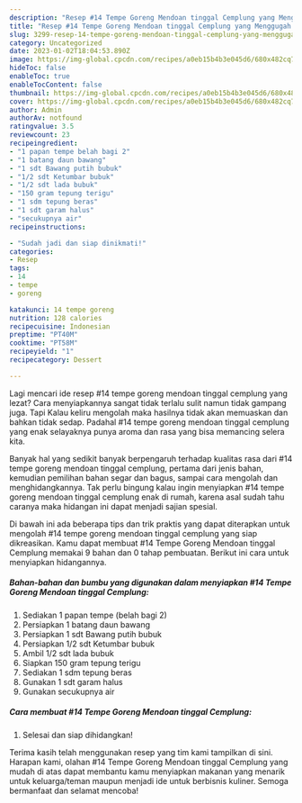 ```yaml
---
description: "Resep #14 Tempe Goreng Mendoan tinggal Cemplung yang Menggugah Selera, Buat Buka Puasa Enak"
title: "Resep #14 Tempe Goreng Mendoan tinggal Cemplung yang Menggugah Selera, Buat Buka Puasa Enak"
slug: 3299-resep-14-tempe-goreng-mendoan-tinggal-cemplung-yang-menggugah-selera-buat-buka-puasa-enak
category: Uncategorized
date: 2023-01-02T18:04:53.890Z
image: https://img-global.cpcdn.com/recipes/a0eb15b4b3e045d6/680x482cq70/14-tempe-goreng-mendoan-tinggal-cemplung-foto-resep-utama.jpg
hideToc: false
enableToc: true
enableTocContent: false
thumbnail: https://img-global.cpcdn.com/recipes/a0eb15b4b3e045d6/680x482cq70/14-tempe-goreng-mendoan-tinggal-cemplung-foto-resep-utama.jpg
cover: https://img-global.cpcdn.com/recipes/a0eb15b4b3e045d6/680x482cq70/14-tempe-goreng-mendoan-tinggal-cemplung-foto-resep-utama.jpg
author: Admin
authorAv: notfound
ratingvalue: 3.5
reviewcount: 23
recipeingredient:
- "1 papan tempe belah bagi 2"
- "1 batang daun bawang"
- "1 sdt Bawang putih bubuk"
- "1/2 sdt Ketumbar bubuk"
- "1/2 sdt lada bubuk"
- "150 gram tepung terigu"
- "1 sdm tepung beras"
- "1 sdt garam halus"
- "secukupnya air"
recipeinstructions:

- "Sudah jadi dan siap dinikmati!"
categories:
- Resep
tags:
- 14
- tempe
- goreng

katakunci: 14 tempe goreng 
nutrition: 128 calories
recipecuisine: Indonesian
preptime: "PT40M"
cooktime: "PT58M"
recipeyield: "1"
recipecategory: Dessert

---
```



Lagi mencari ide resep #14 tempe goreng mendoan tinggal cemplung yang lezat? Cara menyiapkannya sangat tidak terlalu sulit namun tidak gampang juga. Tapi Kalau keliru mengolah maka hasilnya tidak akan memuaskan dan bahkan tidak sedap. Padahal #14 tempe goreng mendoan tinggal cemplung yang enak selayaknya punya aroma dan rasa yang bisa memancing selera kita.


Banyak hal yang sedikit banyak berpengaruh terhadap kualitas rasa dari #14 tempe goreng mendoan tinggal cemplung, pertama dari jenis bahan, kemudian pemilihan bahan segar dan bagus, sampai cara mengolah dan menghidangkannya. Tak perlu bingung kalau ingin menyiapkan #14 tempe goreng mendoan tinggal cemplung enak di rumah, karena asal sudah tahu caranya maka hidangan ini dapat menjadi sajian spesial.




Di bawah ini ada beberapa tips dan trik praktis yang dapat diterapkan untuk mengolah #14 tempe goreng mendoan tinggal cemplung yang siap dikreasikan. Kamu dapat membuat #14 Tempe Goreng Mendoan tinggal Cemplung memakai 9 bahan dan 0 tahap pembuatan. Berikut ini cara untuk menyiapkan hidangannya.

<!--inarticleads1-->

##### Bahan-bahan dan bumbu yang digunakan dalam menyiapkan #14 Tempe Goreng Mendoan tinggal Cemplung:

1. Sediakan 1 papan tempe (belah bagi 2)
1. Persiapkan 1 batang daun bawang
1. Persiapkan 1 sdt Bawang putih bubuk
1. Persiapkan 1/2 sdt Ketumbar bubuk
1. Ambil 1/2 sdt lada bubuk
1. Siapkan 150 gram tepung terigu
1. Sediakan 1 sdm tepung beras
1. Gunakan 1 sdt garam halus
1. Gunakan secukupnya air




<!--inarticleads2-->

##### Cara membuat #14 Tempe Goreng Mendoan tinggal Cemplung:


1. Selesai dan siap dihidangkan!



Terima kasih telah menggunakan resep yang tim kami tampilkan di sini. Harapan kami, olahan #14 Tempe Goreng Mendoan tinggal Cemplung yang mudah di atas dapat membantu kamu menyiapkan makanan yang menarik untuk keluarga/teman maupun menjadi ide untuk berbisnis kuliner. Semoga bermanfaat dan selamat mencoba!
